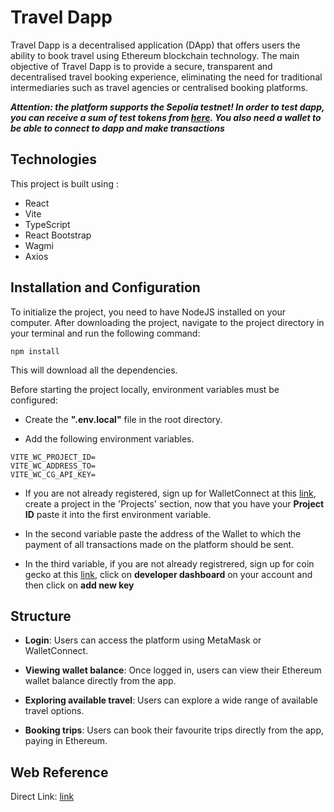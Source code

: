 # Travel Dapp

Travel Dapp is a decentralised application (DApp) that offers users the ability to book travel using Ethereum blockchain technology.
The main objective of Travel Dapp is to provide a secure, transparent and decentralised travel booking experience, eliminating the need for traditional intermediaries such as travel agencies or centralised booking platforms.

***Attention: the platform supports the Sepolia testnet! In order to test dapp, you can receive a sum of test tokens from [here](https://www.alchemy.com/faucets/ethereum-sepolia). You also need a wallet to be able to connect to dapp and make transactions***

## Technologies

This project is built using :
+ React
+ Vite
+ TypeScript
+ React Bootstrap
+ Wagmi
+ Axios

## Installation and Configuration

To initialize the project, you need to have NodeJS installed on your computer. After downloading the project, 
navigate to the project directory in your terminal and run the following command:
```
npm install
```
This will download all the dependencies.


Before starting the project locally, environment variables must be configured:

+ Create the **".env.local"** file in the root directory.
  
+ Add the following environment variables.

```
VITE_WC_PROJECT_ID=
VITE_WC_ADDRESS_TO=
VITE_WC_CG_API_KEY=
```
+ If you are not already registered, sign up for WalletConnect at this [link](https://cloud.walletconnect.com/sign-in), create a project in the 'Projects' section, now that you have your **Project ID** paste it into the first environment variable.
  
+ In the second variable paste the address of the Wallet to which the payment of all transactions made on the platform should be sent.

+ In the third variable, if you are not already registrered, sign up for coin gecko at this [link](https://www.coingecko.com/), click on **developer dashboard** on your account and then click on **add new key**

## Structure
+ **Login**: Users can access the platform using MetaMask or WalletConnect.
  
+ **Viewing wallet balance**: Once logged in, users can view their Ethereum wallet balance directly from the app.
  
+ **Exploring available travel**: Users can explore a wide range of available travel options.
  
+ **Booking trips**: Users can book their favourite trips directly from the app, paying in Ethereum.


## Web Reference
Direct Link: [link](https://travel-dapp-neon.vercel.app/)

